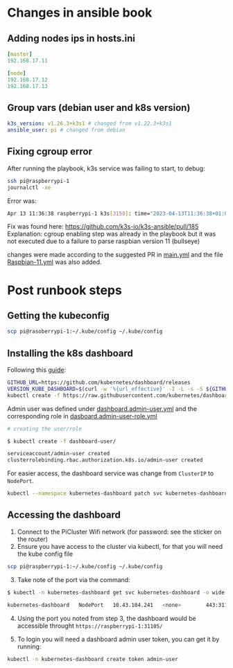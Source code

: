 # Changes in ansible book

## Adding nodes ips in hosts.ini

```yaml
[master]
192.168.17.11 

[node]
192.168.17.12
192.168.17.13
```

## Group vars (debian user and k8s version)

```yaml
k3s_version: v1.26.3+k3s1 # changed from v1.22.3+k3s1
ansible_user: pi # changed from debian
```

## Fixing cgroup error

After running the playbook, k3s service was failing to start, to debug:
```bash
ssh pi@raspberrypi-1
journalctl -xe
```
Error was:  
```bash
Apr 13 11:36:38 raspberrypi-1 k3s[3158]: time="2023-04-13T11:36:38+01:00" level=fatal msg="failed to find memory cgroup (v2)"
```

Fix was found here: https://github.com/k3s-io/k3s-ansible/pull/185 
Explanation: cgroup enabling step was already in the playbook but it was not executed due to a failure to parse raspbian version 11 (bullseye)

changes were made according to the suggested PR in [main.yml](roles/raspberrypi/tasks/main.yml) and the file [Raspbian-11.yml](roles/raspberrypi/tasks/prereq/Raspbian-11.yml) was also added.

# Post runbook steps

## Getting the kubeconfig 

```bash
scp pi@rasoberrypi-1:~/.kube/config ~/.kube/config
```

## Installing the k8s dashboard

Following this [guide](https://docs.k3s.io/installation/kube-dashboard):

```bash
GITHUB_URL=https://github.com/kubernetes/dashboard/releases
VERSION_KUBE_DASHBOARD=$(curl -w '%{url_effective}' -I -L -s -S ${GITHUB_URL}/latest -o /dev/null | sed -e 's|.*/||')
kubectl create -f https://raw.githubusercontent.com/kubernetes/dashboard/${VERSION_KUBE_DASHBOARD}/aio/deploy/recommended.yaml
```

Admin user was defined under [dashboard.admin-user.yml](dashboard-user/dashboard.admin-user.yml) and the corresponding role in [dasboard.admin-user-role.yml](dashboard-user/dashboard.admin-user.yml)

```bash
# creating the user/role

$ kubectl create -f dashboard-user/

serviceaccount/admin-user created
clusterrolebinding.rbac.authorization.k8s.io/admin-user created
```

For easier access, the dashboard service was change from `ClusterIP` to `NodePort`. 
```bash
kubectl --namespace kubernetes-dashboard patch svc kubernetes-dashboard -p '{"spec": {"type": "NodePort"}}' 
```

## Accessing the dashboard
1. Connect to the PiCluster Wifi network (for password: see the sticker on the router)
2. Ensure you have access to the cluster via kubectl, for that you will need the kube config file
```bash
scp pi@raspberrypi-1:~/.kube/config ~/.kube/config
```

3. Take note of the port via the command:
```bash
$ kubectl -n kubernetes-dashboard get svc kubernetes-dashboard -o wide 

kubernetes-dashboard   NodePort   10.43.104.241   <none>        443:31105/TCP   37m   k8s-app=kubernetes-dashboard
```

4. Using the port you noted from step 3, the dashboard would be accessible throught `https://raspberrypi-1:31105/` 

5. To login you will need a dashboard admin user token, you can get it by running:

```bash
kubectl -n kubernetes-dashboard create token admin-user 
```
